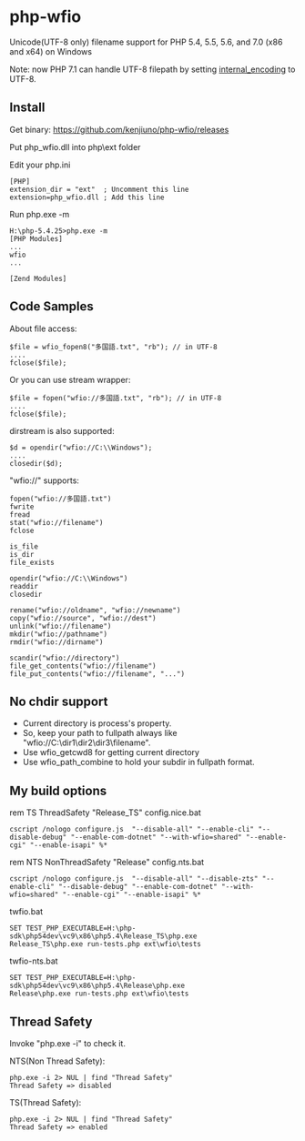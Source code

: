 php-wfio
========
Unicode(UTF-8 only) filename support for PHP 5.4, 5.5, 5.6, and 7.0 (x86 and x64) on Windows

Note: now PHP 7.1 can handle UTF-8 filepath by setting [internal_encoding](http://php.net/manual/en/ini.core.php#ini.internal-encoding) to UTF-8.

Install
-------
Get binary: https://github.com/kenjiuno/php-wfio/releases

Put php_wfio.dll into php\ext folder

Edit your php.ini

    [PHP]
    extension_dir = "ext"  ; Uncomment this line
    extension=php_wfio.dll ; Add this line

Run php.exe -m

    H:\php-5.4.25>php.exe -m
    [PHP Modules]
    ...
    wfio
    ...

    [Zend Modules]


Code Samples
------------
About file access:

    $file = wfio_fopen8("多国語.txt", "rb"); // in UTF-8
    ....
    fclose($file);

Or you can use stream wrapper:

    $file = fopen("wfio://多国語.txt", "rb"); // in UTF-8
    ....
    fclose($file);

dirstream is also supported:

    $d = opendir("wfio://C:\\Windows");
    ....
    closedir($d);

"wfio://" supports:

    fopen("wfio://多国語.txt")
    fwrite
    fread
    stat("wfio://filename")
    fclose
    
    is_file
    is_dir
    file_exists
    
    opendir("wfio://C:\\Windows")
    readdir
    closedir

    rename("wfio://oldname", "wfio://newname")
    copy("wfio://source", "wfio://dest")
    unlink("wfio://filename")
    mkdir("wfio://pathname")
    rmdir("wfio://dirname")
    
    scandir("wfio://directory")
    file_get_contents("wfio://filename")
    file_put_contents("wfio://filename", "...")

No chdir support
----------------

* Current directory is process's property.
* So, keep your path to fullpath always like "wfio://C:\\dir1\\dir2\\dir3\\filename".
* Use wfio_getcwd8 for getting current directory
* Use wfio_path_combine to hold your subdir in fullpath format.

My build options
----------------

rem TS ThreadSafety "Release_TS" config.nice.bat

    cscript /nologo configure.js  "--disable-all" "--enable-cli" "--disable-debug" "--enable-com-dotnet" "--with-wfio=shared" "--enable-cgi" "--enable-isapi" %*

rem NTS NonThreadSafety "Release" config.nts.bat

    cscript /nologo configure.js  "--disable-all" "--disable-zts" "--enable-cli" "--disable-debug" "--enable-com-dotnet" "--with-wfio=shared" "--enable-cgi" "--enable-isapi" %*

twfio.bat

    SET TEST_PHP_EXECUTABLE=H:\php-sdk\php54dev\vc9\x86\php5.4\Release_TS\php.exe
    Release_TS\php.exe run-tests.php ext\wfio\tests

twfio-nts.bat

    SET TEST_PHP_EXECUTABLE=H:\php-sdk\php54dev\vc9\x86\php5.4\Release\php.exe
    Release\php.exe run-tests.php ext\wfio\tests

Thread Safety
-------------
Invoke "php.exe -i" to check it.

NTS(Non Thread Safety):

    php.exe -i 2> NUL | find "Thread Safety"
    Thread Safety => disabled

TS(Thread Safety):

    php.exe -i 2> NUL | find "Thread Safety"
    Thread Safety => enabled
